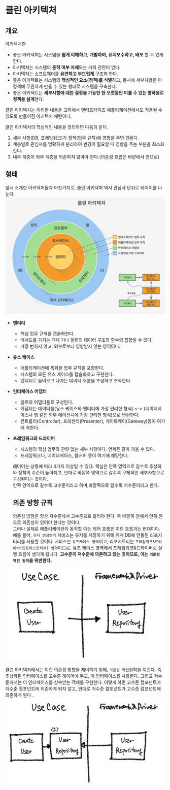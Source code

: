 # 클린 아키텍처

## 개요 
아키텍처란
- 좋은 아키텍처는 시스템을 **쉽게 이해하고, 개발하며, 유지보수하고, 배포** 할 수 있게 한다.
- 아키텍처는 시스템의 **동작 여부 자체**와는 거의 관련이 없다.  
- 아키텍처는 소프트웨어를 **유연하고 부드럽게** 구조화 한다.  
- 좋은 아키텍트는 시스템의 **핵심적인 요소(정책)를 식별**하고, 동시에 세부사항은 이 정책에 무관하게 만들 수 있는 형태로 시스템을 구축한다. 
- 좋은 아키텍트는 **세부사항에 대한 결정을 가능한 한 오랫동안 미룰 수 있는 방햐응로 정책을 설계**현다.  

클린 아키텍처는 이러한 내용을 고려해서 엔터프라이즈 애플리케이션에서도 적용될 수 있도록 만들어진 아키텍처 패턴이다.  

클린 아키텍처의 핵심적인 내용을 정리하면 다음과 같다.  
1. 세부 사항(DB, 프레임워크)가 정책(업무 규칙)에 영향을 주면 안된다.  
2. 계층별로 관심사를 명확하게 분리하여 변경이 필요할 때 영향을 주는 부분을 최소화한다. 
3. 내부 계층이 외부 계층을 의존하지 않아야 한다.(의존성 흐름은 바깥에서 안으로)

## 형태 
앞서 소개한 아키텍처들과 마찬가지로, 클린 아키텍처 역시 관심사 단위로 레어이를 나눈다.    
![클린아키텍쳐](images/img2.png)  


- **엔티티**
  - 핵심 업무 규칙을 캡슐화한다.
  - 메서드를 가지는 객체 거나 일련의 데이터 구조와 함수의 집합일 수 있다.
  - 가장 변하지 않고, 외부로부터 영향받지 않는 영역이다.
- **유스 케이스**  
  - 애플리케이션에 특화된 업무 규칙을 포함한다.
  - 시스템의 모든 유스 케이스를 캡슐화하고 구현한다.  
  - 엔티티로 들어오고 나가는 데이터 흐름을 조정하고 조작한다.  

- **인터페이스 어댑터**
  - 일련의 어댑터들로 구성된다. 
  - 어댑터는 데이터를(유스 케이스와 엔티티에 가장 편리한 형식) <-> (데이터베이스나 웹 같은 외부 에이전시에 가장 편리한 형식)으로 변환한다.
  - 컨트롤러(Controller), 프레젠터(Presenter), 게이트웨이(Gateway)등이 여기에 속한다.  
- **프레임워크와 드라이버**
  - 시스템의 핵심 업무와 관련 없는 세부 사항이다. 언제든 갈아 끼울 수 있다. 
  - 프레임워크나, 데이터베이스, 웹서버 등이 여기에 해당한다.

  레이어는 상황에 따라 4가지 이상일 수 있다. 
  핵심은 안쪽 영역으로 갈수록 추상화와 정책의 수준이 높아지고, 반대로 바깥쪽 영역으로 갈수록 구체적인 세부사항으로 구성된다는 것이다.  
  안쪽 영억으로 갈수록 고수준이라고 하며,바깥쪽으로 갈수록 저수준이라고 한다.  

  ## 의존 방향 규칙
  의존성 방향은 항상 저수준에서 고수준으로 흘러야 한다. 즉 바깥쪽 원에서 안쪽 원으로 의존성이 있어야 한다는 것이다.  
  그러나 실제로 애플리케이션이 동작할 때는 제어 흐름은 이런 흐름과는 반대이다.  
  예를 들어, `유저 생성하기` 서비스는 유저를 저장하기 위해 유저 DB에 연동된 리포지터리를 사용할 것이다. 
  서비스는 `유즈케이스 영역`이고,  리포지토리는 `프레임워크&드라이버(인프라스트럭처) 영역`이므로, 유즈 케이스 영역에서 프레임워크&드라이버로 실행 흐름이 생기게 됩니다. **고수준이 저수준에 의존하고 있는 것이므로, 이는 `의존성 역전 원칙`을 위반한다.**  

![의존방향규칙](images/img3.png)  

클린 아키텍처에서는 이런 의존성 방향을 제어하기 위해, `의존성 역전`원칙을 지킨다. 즉 추상화된 인터페이스를 고수준 레이어에 두고, 이 인터페이스를 사용한다. 그리고 저수준에서는 이 인터페이스를 상속받는 객체를 구현한다. 이렇게 하면 고수준 컴포넌트가 저수준 컴포넌트에 의존하게 되지 않고, 반대로 저수준 컴포넌트가 고수준 컴포넌트에 의존하게 된다 .
![의존방향규칙](images/img4.png)  
